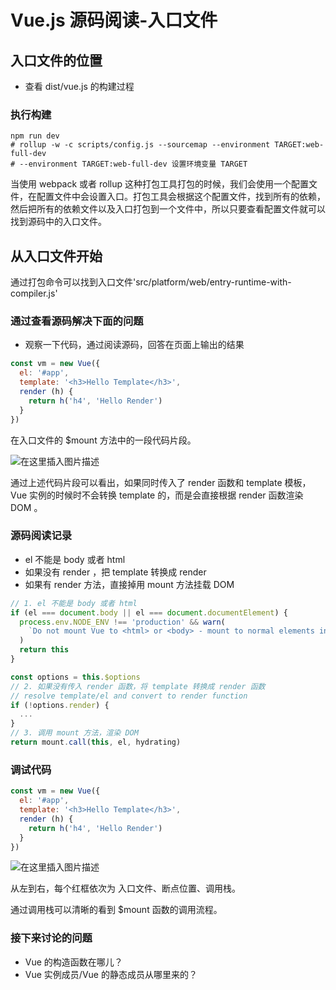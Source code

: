 # Vue.js 源码阅读-入口文件

## 入口文件的位置

- 查看 dist/vue.js 的构建过程

### 执行构建

```shell
npm run dev
# rollup -w -c scripts/config.js --sourcemap --environment TARGET:web-full-dev
# --environment TARGET:web-full-dev 设置环境变量 TARGET
```

当使用 webpack 或者 rollup 这种打包工具打包的时候，我们会使用一个配置文件，在配置文件中会设置入口。打包工具会根据这个配置文件，找到所有的依赖，然后把所有的依赖文件以及入口打包到一个文件中，所以只要查看配置文件就可以找到源码中的入口文件。

## 从入口文件开始

通过打包命令可以找到入口文件'src/platform/web/entry-runtime-with-compiler.js'

### 通过查看源码解决下面的问题

- 观察一下代码，通过阅读源码，回答在页面上输出的结果

```js
const vm = new Vue({
  el: '#app',
  template: '<h3>Hello Template</h3>',
  render (h) {
    return h('h4', 'Hello Render')
  }
})
```

在入口文件的 $mount 方法中的一段代码片段。

![在这里插入图片描述](https://img-blog.csdnimg.cn/20200720203433328.png)

通过上述代码片段可以看出，如果同时传入了 render 函数和 template 模板，Vue 实例的时候时不会转换 template 的，而是会直接根据 render 函数渲染 DOM 。

### 源码阅读记录

- el 不能是 body 或者 html
- 如果没有 render ，把 template 转换成 render
- 如果有 render 方法，直接掉用 mount 方法挂载 DOM

```js
// 1. el 不能是 body 或者 html
if (el === document.body || el === document.documentElement) {
  process.env.NODE_ENV !== 'production' && warn(
    `Do not mount Vue to <html> or <body> - mount to normal elements instead.`
  )
  return this
}

const options = this.$options
// 2. 如果没有传入 render 函数，将 template 转换成 render 函数
// resolve template/el and convert to render function
if (!options.render) {
  ...
}
// 3. 调用 mount 方法，渲染 DOM
return mount.call(this, el, hydrating)
```

### 调试代码

```js
const vm = new Vue({
  el: '#app',
  template: '<h3>Hello Template</h3>',
  render (h) {
    return h('h4', 'Hello Render')
  }
})
```

![在这里插入图片描述](https://img-blog.csdnimg.cn/20200720211243694.png?x-oss-process=image/watermark,type_ZmFuZ3poZW5naGVpdGk,shadow_10,text_aHR0cHM6Ly9ibG9nLmNzZG4ubmV0L2Zhbmd4dWFuMTUwOQ==,size_1,color_FFFFFF,t_70)

从左到右，每个红框依次为 入口文件、断点位置、调用栈。

通过调用栈可以清晰的看到 $mount 函数的调用流程。

### 接下来讨论的问题

- Vue 的构造函数在哪儿？
- Vue 实例成员/Vue 的静态成员从哪里来的？